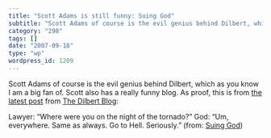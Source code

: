 ```yaml
---
title: "Scott Adams is still funny: Suing God"
subtitle: "Scott Adams of course is the evil genius behind Dilbert, which as you know I am a big fan of. Scott ..."
category: "298"
tags: []
date: "2007-09-18"
type: "wp"
wordpress_id: 1209
---
```

Scott Adams of course is the evil genius behind Dilbert, which as you know I am a big fan of. Scott also has a really funny blog. As proof, this is from [the latest post](http://dilbertblog.typepad.com/the_dilbert_blog/2007/09/suing-god.html) from [The Dilbert Blog](http://dilbertblog.typepad.com/the_dilbert_blog/): 
> 
 Lawyer: “Where were you on the night of the tornado?” God: “Um, everywhere. Same as always. Go to Hell. Seriously.” 
 (from: [Suing God](http://dilbertblog.typepad.com/the_dilbert_blog/2007/09/suing-god.html))